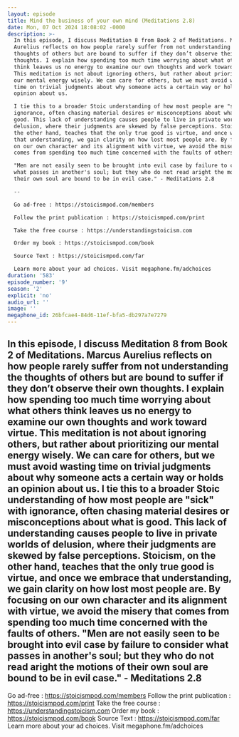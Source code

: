 ```yaml
---
layout: episode
title: Mind the business of your own mind (Meditations 2.8)
date: Mon, 07 Oct 2024 18:08:02 -0000
description: >-
  In this episode, I discuss Meditation 8 from Book 2 of Meditations. Marcus
  Aurelius reflects on how people rarely suffer from not understanding the
  thoughts of others but are bound to suffer if they don’t observe their own
  thoughts. I explain how spending too much time worrying about what others
  think leaves us no energy to examine our own thoughts and work toward virtue.
  This meditation is not about ignoring others, but rather about prioritizing
  our mental energy wisely. We can care for others, but we must avoid wasting
  time on trivial judgments about why someone acts a certain way or holds an
  opinion about us.

  I tie this to a broader Stoic understanding of how most people are "sick" with
  ignorance, often chasing material desires or misconceptions about what is
  good. This lack of understanding causes people to live in private worlds of
  delusion, where their judgments are skewed by false perceptions. Stoicism, on
  the other hand, teaches that the only true good is virtue, and once we embrace
  that understanding, we gain clarity on how lost most people are. By focusing
  on our own character and its alignment with virtue, we avoid the misery that
  comes from spending too much time concerned with the faults of others.

  "Men are not easily seen to be brought into evil case by failure to consider
  what passes in another's soul; but they who do not read aright the motions of
  their own soul are bound to be in evil case." - Meditations 2.8

  --

  Go ad-free : https://stoicismpod.com/members

  Follow the print publication : https://stoicismpod.com/print

  Take the free course : https://understandingstoicism.com

  Order my book : https://stoicismpod.com/book

  Source Text : https://stoicismpod.com/far

  Learn more about your ad choices. Visit megaphone.fm/adchoices
duration: '583'
episode_number: '9'
season: '2'
explicit: 'no'
audio_url: ''
image: ''
megaphone_id: 26bfcae4-84d6-11ef-bfa5-db297a7e7279
---
```


In this episode, I discuss Meditation 8 from Book 2 of Meditations. Marcus Aurelius reflects on how people rarely suffer from not understanding the thoughts of others but are bound to suffer if they don’t observe their own thoughts. I explain how spending too much time worrying about what others think leaves us no energy to examine our own thoughts and work toward virtue. This meditation is not about ignoring others, but rather about prioritizing our mental energy wisely. We can care for others, but we must avoid wasting time on trivial judgments about why someone acts a certain way or holds an opinion about us.
I tie this to a broader Stoic understanding of how most people are "sick" with ignorance, often chasing material desires or misconceptions about what is good. This lack of understanding causes people to live in private worlds of delusion, where their judgments are skewed by false perceptions. Stoicism, on the other hand, teaches that the only true good is virtue, and once we embrace that understanding, we gain clarity on how lost most people are. By focusing on our own character and its alignment with virtue, we avoid the misery that comes from spending too much time concerned with the faults of others.
"Men are not easily seen to be brought into evil case by failure to consider what passes in another's soul; but they who do not read aright the motions of their own soul are bound to be in evil case." - Meditations 2.8
--
Go ad-free : https://stoicismpod.com/members
Follow the print publication : https://stoicismpod.com/print
Take the free course : https://understandingstoicism.com
Order my book : https://stoicismpod.com/book
Source Text : https://stoicismpod.com/far
Learn more about your ad choices. Visit megaphone.fm/adchoices